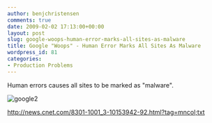 ```yaml
---
author: benjchristensen
comments: true
date: 2009-02-02 17:13:00+00:00
layout: post
slug: google-woops-human-error-marks-all-sites-as-malware
title: Google "Woops" - Human Error Marks All Sites As Malware
wordpress_id: 81
categories:
- Production Problems
---
```


Human errors causes all sites to be marked as "malware".

![google2](http://benjchristensen.files.wordpress.com/2009/02/google2.jpg)

http://news.cnet.com/8301-1001_3-10153942-92.html?tag=mncol;txt
